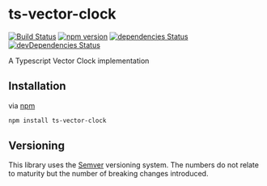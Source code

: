 # ts-vector-clock

[![Build Status](https://travis-ci.org/MattLloyd101/ts-vector-clock.svg?branch=master)](https://travis-ci.org/MattLloyd101/ts-vector-clock)
[![npm version](https://badge.fury.io/js/ts-vector-clock.svg)](https://badge.fury.io/js/ts-vector-clock)
[![dependencies Status](https://david-dm.org/MattLloyd101/ts-vector-clock/status.svg)](https://david-dm.org/MattLloyd101/ts-vector-clock)
[![devDependencies Status](https://david-dm.org/MattLloyd101/ts-vector-clock/dev-status.svg)](https://david-dm.org/MattLloyd101/ts-vector-clock?type=dev)

A Typescript Vector Clock implementation

## Installation

via [npm](https://github.com/npm/npm)

```bash
npm install ts-vector-clock
```

## Versioning

This library uses the [Semver](https://semver.org/) versioning system. The numbers do not relate to maturity but the number of breaking changes introduced.